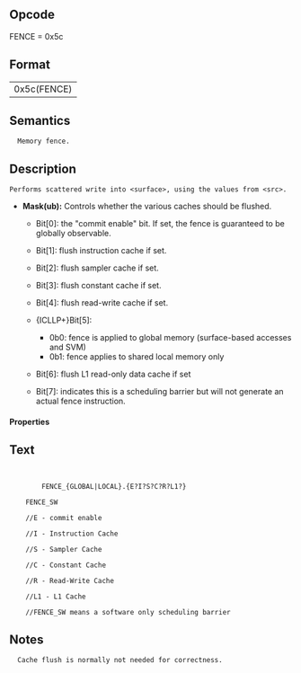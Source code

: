 <!---======================= begin_copyright_notice ============================

Copyright (c) 2019-2021 Intel Corporation

Permission is hereby granted, free of charge, to any person obtaining a copy
of this software and associated documentation files (the "Software"),
to deal in the Software without restriction, including without limitation
the rights to use, copy, modify, merge, publish, distribute, sublicense,
and/or sell copies of the Software, and to permit persons to whom
the Software is furnished to do so, subject to the following conditions:

The above copyright notice and this permission notice shall be included
in all copies or substantial portions of the Software.

THE SOFTWARE IS PROVIDED "AS IS", WITHOUT WARRANTY OF ANY KIND, EXPRESS OR
IMPLIED, INCLUDING BUT NOT LIMITED TO THE WARRANTIES OF MERCHANTABILITY,
FITNESS FOR A PARTICULAR PURPOSE AND NONINFRINGEMENT. IN NO EVENT SHALL THE
AUTHORS OR COPYRIGHT HOLDERS BE LIABLE FOR ANY CLAIM, DAMAGES OR OTHER
LIABILITY, WHETHER IN AN ACTION OF CONTRACT, TORT OR OTHERWISE, ARISING
FROM, OUT OF OR IN CONNECTION WITH THE SOFTWARE OR THE USE OR OTHER DEALINGS
IN THE SOFTWARE.

============================= end_copyright_notice ==========================-->

 

## Opcode

  FENCE = 0x5c

## Format

| |
| --- |
| 0x5c(FENCE) | Mask |


## Semantics




      Memory fence.

## Description



    Performs scattered write into <surface>, using the values from <src>.

- **Mask(ub):**  Controls whether the various caches should be flushed.
 
  - Bit[0]: the "commit enable" bit. If set, the fence is guaranteed to be globally observable.
 
  - Bit[1]: flush instruction cache if set.
 
  - Bit[2]: flush sampler cache if set.
 
  - Bit[3]: flush constant cache if set.
 
  - Bit[4]: flush read-write cache if set.
 
  - {ICLLP+}Bit[5]: 
 
    - 0b0:  fence is applied to global memory (surface-based accesses and SVM) 
    - 0b1:  fence applies to shared local memory only 
  - Bit[6]: flush L1 read-only data cache if set
 
  - Bit[7]: indicates this is a scheduling barrier but will not generate an actual fence instruction.

#### Properties


## Text
```
    

		FENCE_{GLOBAL|LOCAL}.{E?I?S?C?R?L1?}

    FENCE_SW

    //E - commit enable

    //I - Instruction Cache

    //S - Sampler Cache

    //C - Constant Cache

    //R - Read-Write Cache

    //L1 - L1 Cache

    //FENCE_SW means a software only scheduling barrier
```



## Notes



      Cache flush is normally not needed for correctness.
